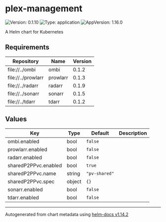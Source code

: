 # plex-management

![Version: 0.1.10](https://img.shields.io/badge/Version-0.1.10-informational?style=flat-square) ![Type: application](https://img.shields.io/badge/Type-application-informational?style=flat-square) ![AppVersion: 1.16.0](https://img.shields.io/badge/AppVersion-1.16.0-informational?style=flat-square)

A Helm chart for Kubernetes

## Requirements

| Repository | Name | Version |
|------------|------|---------|
| file://../ombi | ombi | 0.1.2 |
| file://../prowlarr | prowlarr | 0.1.3 |
| file://../radarr | radarr | 0.1.9 |
| file://../sonarr | sonarr | 0.1.5 |
| file://../tdarr | tdarr | 0.1.2 |

## Values

| Key | Type | Default | Description |
|-----|------|---------|-------------|
| ombi.enabled | bool | `false` |  |
| prowlarr.enabled | bool | `false` |  |
| radarr.enabled | bool | `false` |  |
| sharedP2PPvc.enabled | bool | `true` |  |
| sharedP2PPvc.name | string | `"pv-shared"` |  |
| sharedP2PPvc.spec | object | `{}` |  |
| sonarr.enabled | bool | `false` |  |
| tdarr.enabled | bool | `false` |  |

----------------------------------------------
Autogenerated from chart metadata using [helm-docs v1.14.2](https://github.com/norwoodj/helm-docs/releases/v1.14.2)
